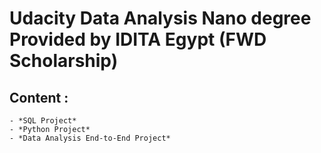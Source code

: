 # Udacity Data Analysis Nano degree Provided by IDITA Egypt (FWD Scholarship)
  ## Content :
    - *SQL Project*
    - *Python Project*
    - *Data Analysis End-to-End Project*
